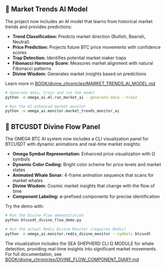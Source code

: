## 🧠 Market Trends AI Model

The project now includes an AI model that learns from historical market trends and provides predictions:

- **Trend Classification:** Predicts market direction (Bullish, Bearish, Neutral)
- **Price Prediction:** Projects future BTC price movements with confidence scores
- **Trap Detection:** Identifies potential market maker traps
- **Fibonacci Harmony Score:** Measures market alignment with natural Fibonacci patterns
- **Divine Wisdom:** Generates market insights based on predictions

Learn more in [BOOK/divine_chronicles/MARKET_TRENDS_AI_MODEL.md](BOOK/divine_chronicles/MARKET_TRENDS_AI_MODEL.md)

```bash
# Generate data, train and run the model
python -m omega_ai.ml.run_market_ai --generate-data --train

# Run the AI-enhanced market monitor
python -m omega_ai.monitor.market_trends_monitor_ai
```

## 🔮 BTCUSDT Divine Flow Panel

The OMEGA BTC AI system now includes a CLI visualization panel for BTCUSDT with dynamic animations and real-time market insights:

- **Omega Symbol Representation:** Enhanced price visualization with Ω symbols
- **Dynamic Color Coding:** Bright color scheme for price levels and market states
- **Animated Whale Sonar:** 4-frame animation sequence that scans for market whales
- **Divine Wisdom:** Cosmic market insights that change with the flow of time
- **Component Labeling:** ø-prefixed components for precise identification

Try the demo with:

```bash
# Run the Divine Flow demonstration
python btcusdt_divine_flow_demo.py

# Run the actual Redis Divine Monitor (requires Redis)
python -m omega_ai.monitor.redis_divine_monitor --symbols btcusdt
```

The visualization includes the SEA SHEPHERD CLI Ω MODULE for whale detection, providing real-time insights into significant market movements. For full documentation, see [BOOK/divine_chronicles/DIVINE_FLOW_COMPONENT_DIARY.md](BOOK/divine_chronicles/DIVINE_FLOW_COMPONENT_DIARY.md)
